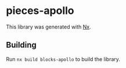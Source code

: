 # pieces-apollo

This library was generated with [Nx](https://nx.dev).

## Building

Run `nx build blocks-apollo` to build the library.
